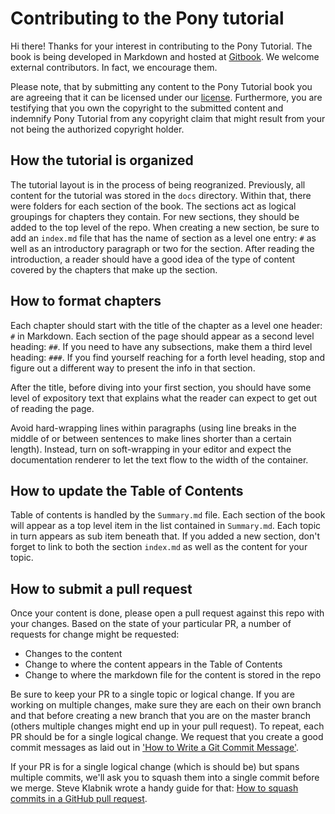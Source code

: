 # Contributing to the Pony tutorial

Hi there! Thanks for your interest in contributing to the Pony Tutorial. The book is being developed in Markdown and hosted at [Gitbook](https://www.gitbook.com/book/ponylang/pony-tutorial/details). We welcome external contributors. In fact, we encourage them.

Please note, that by submitting any content to the Pony Tutorial book you are agreeing that it can be licensed under our [license](LICENSE.md). Furthermore, you are testifying that you own the copyright to the submitted content and indemnify Pony Tutorial from any copyright claim that might result from your not being the authorized copyright holder.

## How the tutorial is organized

The tutorial layout is in the process of being reogranized. Previously, all content for the tutorial was stored in the `docs` directory. Within that, there were folders for each section of the book. The sections act as logical groupings for chapters they contain. For new sections, they should be added to the top level of the repo. When creating a new section, be sure to add an `index.md` file that has the name of section as a level one entry: `#` as well as an introductory paragraph or two for the section. After reading the introduction, a reader should have a good idea of the type of content covered by the chapters that make up the section.

## How to format chapters

Each chapter should start with the title of the chapter as a level one header: `#` in Markdown. Each section of the page should appear as a second level heading: `##`. If you need to have any subsections, make them a third level heading: `###`. If you find yourself reaching for a forth level heading, stop and figure out a different way to present the info in that section.

After the title, before diving into your first section, you should have some level of expository text that explains what the reader can expect to get out of reading the page.

Avoid hard-wrapping lines within paragraphs (using line breaks in the middle of or between sentences to make lines shorter than a certain length). Instead, turn on soft-wrapping in your editor and expect the documentation renderer to let the text flow to the width of the container.

## How to update the Table of Contents

Table of contents is handled by the `Summary.md` file. Each section of the book will appear as a top level item in the list contained in `Summary.md`. Each topic in turn appears as sub item beneath that. If you added a new section, don't forget to link to both the section `index.md` as well as the content for your topic.

## How to submit a pull request

Once your content is done, please open a pull request against this repo with your changes. Based on the state of your particular PR, a number of requests for change might be requested:

* Changes to the content
* Change to where the content appears in the Table of Contents
* Change to where the markdown file for the content is stored in the repo

Be sure to keep your PR to a single topic or logical change. If you are working on multiple changes, make sure they are each on their own branch and that before creating a new branch that you are on the master branch (others multiple changes might end up in your pull request). To repeat, each PR should be for a single logical change. We request that you create a good commit messages as laid out in ['How to Write a Git Commit Message'](http://chris.beams.io/posts/git-commit/).

If your PR is for a single logical change (which is should be) but spans multiple commits, we'll ask you to squash them into a single commit before we merge. Steve Klabnik wrote a handy guide for that: [How to squash commits in a GitHub pull request](http://blog.steveklabnik.com/posts/2012-11-08-how-to-squash-commits-in-a-github-pull-request).
